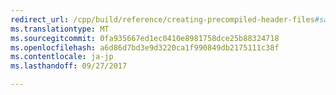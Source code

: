 ```yaml
---
redirect_url: /cpp/build/reference/creating-precompiled-header-files#sample-makefile-for-pch
ms.translationtype: MT
ms.sourcegitcommit: 0fa935667ed1ec0410e8981758dce25b88324718
ms.openlocfilehash: a6d86d7bd3e9d3220ca1f990849db2175111c38f
ms.contentlocale: ja-jp
ms.lasthandoff: 09/27/2017

---
```


